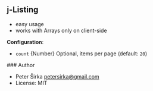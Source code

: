 ## j-Listing

- easy usage
- works with Arrays only on client-side

__Configuration__:

- `count` {Number} Optional, items per page (default: `20`)

### Author

- Peter Širka <petersirka@gmail.com>
- License: MIT
